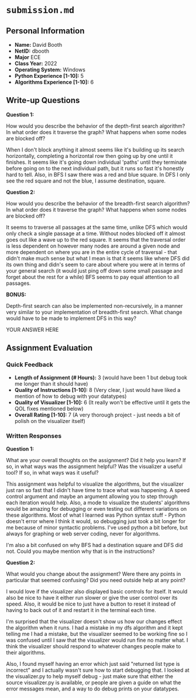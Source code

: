 # `submission.md`

## Personal Information

- **Name:** David Booth
- **NetID:** dbooth
- **Major** ECE
- **Class Year:** 2022
- **Operating System:** Windows
- **Python Experience [1-10]:** 5
- **Algorithms Experience [1-10]:** 6

## Write-up Questions

**Question 1:** 

How would you describe the behavior of the depth-first search algorithm? In what order does it traverse the graph? What happens when some nodes are blocked off?

When I don't block anything it almost seems like it's building up its search horizontally, completing a horizontal row then going up by one until it finishes.
It seems like it's going down individual 'paths' until they terminate before going on to the next individual path, but it runs so fast it's honestly hard to tell.
Also, in BFS I saw there was a red and blue square.  In DFS I only see the red square and not the blue, I assume destination, square.

**Question 2:**

How would you describe the behavior of the breadth-first search algorithm? In what order does it traverse the graph? What happens when some nodes are blocked off?

It seems to traverse all passages at the same time, unlike DFS which would only check a single passage at a time.  Without nodes blocked off it almost goes out like a wave up
to the red square.  It seems that the traversal order is less dependent on however many nodes are around a given node and more dependent on where you are in the entire cycle
of traversal - that didn't make much sense but what I mean is that it seems like where DFS did its own thing and didn's seem to care about where you were at in terms of 
your general search (it would just ping off down some small passage and forget about the rest for a while) BFS seems to pay equal attention to all passages.

**BONUS:**

Depth-first search can also be implemented non-recursively, in a manner very similar to your implementation of breadth-first search. What change would have to be made to implement DFS in this way?

YOUR ANSWER HERE

## Assignment Evaluation

### Quick Feedback

- **Length of Assignment (# Hours):** 3 (would have been 1 but debug took me longer than it should have)
- **Quality of Instructions [1-10]:** 8 (Very clear, I just would have liked a mention of how to debug with your datatypes)
- **Quality of Visualizer [1-10]:** 6 (It really won't be effective until it gets the QOL fixes mentioned below)
- **Overall Rating [1-10]:** 7 (A very thorough project - just needs a bit of polish on the visualizer itself)

### Written Responses

**Question 1:**

What are your overall thoughts on the assignment? Did it help you learn? If so, in what ways was the assignment helpful? Was the visualizer a useful tool? If so, in what ways was it useful?

This assignment was helpful to visualize the algorithms, but the visualizer just ran so fast that I didn't have time to trace what was happening.  A speed control argument and maybe an argument allowing you to step through each iteration would help.  Also, a mode to visualize the students' algorithms would be amazing for debugging or even testing out different variations on these algorithms.  Most of what I learned was Python syntax stuff - Python doesn't error where I think it would, so debugging just took a bit longer for me because of minor syntactic problems.  I've used python a bit before, but always for graphing or web server coding, never for algorithms.

I'm also a bit confused on why BFS had a destination square and DFS did not.  Could you maybe mention why that is in the instructions?

**Question 2:**

What would you change about the assignment? Were there any points in particular that seemed confusing? Did you need outside help at any point?

I would love if the visualizer also displayed basic controls for itself.  It would also be nice to have it either run slower or give the user control
over its speed.  Also, it would be nice to just have a button to reset it instead of having to back out of it and restart it in the terminal each time.

I'm surprised that the visualizer doesn't show us how our changes effect the algorithm when it runs.  I had a mistake in my dfs algorithm and it kept telling
me I had a mistake, but the visualizer seemed to be working fine so I was confused until I saw that the visualizer would run fine no matter what.  I think
the visualizer should respond to whatever changes people make to their algorithms.

Also, I found myself having an error which just said "returned list type is incorrect" and I actually wasn't sure how to start debugging that.  I looked at the visualizer.py to help myself debug - just make sure that either the source visualizer.py is available, or people are given a guide on what the error messages mean, and a way to do debug prints on your datatypes.